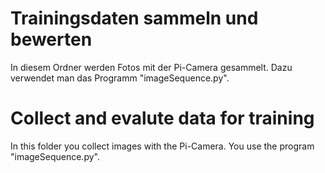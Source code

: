 # Trainingsdaten sammeln und bewerten
In diesem Ordner werden Fotos mit der Pi-Camera gesammelt. Dazu verwendet man das Programm "imageSequence.py".

# Collect and evalute data for training
In this folder you collect images with the Pi-Camera. You use the program "imageSequence.py".
